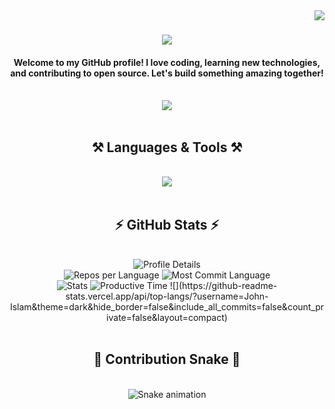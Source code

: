 <!-- Visitor counter badge -->
<img align="right" src="https://visitor-badge.laobi.icu/badge?page_id=Darkwarrior247.Darkwarrior247" />

<h1 align="center">
  <img src="https://readme-typing-svg.herokuapp.com/?font=Righteous&size=35&center=true&vCenter=true&width=500&height=70&duration=4000&lines=Hi+There!+👋;+I'm+Jehad+Bin+Rakib;" />
</h1>

<h4 align="center">
  Welcome to my GitHub profile! I love coding, learning new technologies, and contributing to open source. Let's build something amazing together!
</h4>

<br />

<div align="center">
  <a href="https://github.com/Darkwarrior247">
    <img src="https://img.shields.io/badge/GitHub-100000?style=for-the-badge&logo=github&logoColor=white" />
  </a>
  <!-- Add more social links here if you want -->
</div>

<br />

<h2 align="center">⚒️ Languages & Tools ⚒️</h2>
<br />
<div align="center">
  <img src="https://skillicons.dev/icons?i=html,css,js,python,c,cpp,java,github,git,vscode,linux" />
</div>

<br />

<h2 align="center">⚡ GitHub Stats ⚡</h2>
<br />
<div align="center">
  <img src="https://github-profile-summary-cards.vercel.app/api/cards/profile-details?username=Darkwarrior247&theme=react" alt="Profile Details" />
  <br />
  <img src="https://github-profile-summary-cards.vercel.app/api/cards/repos-per-language?username=Darkwarrior247&theme=react" alt="Repos per Language" />
  <img src="https://github-profile-summary-cards.vercel.app/api/cards/most-commit-language?username=Darkwarrior247&theme=react" alt="Most Commit Language" />
  <br />
  <img src="https://github-profile-summary-cards.vercel.app/api/cards/stats?username=Darkwarrior247&theme=react" alt="Stats" />
  <img src="https://github-profile-summary-cards.vercel.app/api/cards/productive-time?username=Darkwarrior247&theme=react" alt="Productive Time" />
  ![](https://github-readme-stats.vercel.app/api/top-langs/?username=John-Islam&theme=dark&hide_border=false&include_all_commits=false&count_private=false&layout=compact)
</div>

<br />

<h2 align="center">🐍 Contribution Snake 🐍</h2>
<br />

<div align="center">

<!-- Here is the corrected snake animation with dark/light mode support -->

<picture>
  <source media="(prefers-color-scheme: dark)" srcset="https://raw.githubusercontent.com/Darkwarrior247/Darkwarrior247/output/github-contribution-grid-snake-dark.svg" />
  <source media="(prefers-color-scheme: light)" srcset="https://raw.githubusercontent.com/Darkwarrior247/Darkwarrior247/output/github-contribution-grid-snake.svg" />
  <img alt="Snake animation" src="https://raw.githubusercontent.com/Darkwarrior247/Darkwarrior247/output/dist/github-contribution-grid-snake.svg" />
</picture>

</div>
